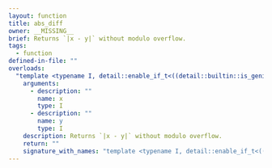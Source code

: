 ```yaml
---
layout: function
title: abs_diff
owner: __MISSING__
brief: Returns `|x - y|` without modulo overflow.
tags:
  - function
defined-in-file: ""
overloads:
  "template <typename I, detail::enable_if_t<((detail::builtin::is_geninteger<I>::value)), int> >\nauto abs_diff(I, I) -> detail::make_genuint_t<I>":
    arguments:
      - description: ""
        name: x
        type: I
      - description: ""
        name: y
        type: I
    description: Returns `|x - y|` without modulo overflow.
    return: ""
    signature_with_names: "template <typename I, detail::enable_if_t<((detail::builtin::is_geninteger<I>::value)), int> >\nauto abs_diff(I x, I y) -> detail::make_genuint_t<I>"
---
```

